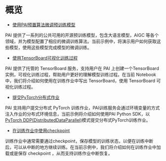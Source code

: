 # 概览

- [使用PAI预置算法微调预训练模型](./pretrained_model/pretrained_model.ipynb)

PAI 提供了一系列的公共可用的开源预训练模型，包含大语言模型，AIGC 等各个领域，并为模型配置了相应的微调训练算法。当前示例中，将演示用户如何获取这些模型，使用这些模型完成模型的微调训练。

- [使用TensorBoard可视化训练过程](./tensorboard/tensorboard.ipynb)

PAI 提供了托管的 TensorBoard 服务，支持用户在 PAI 上创建一个TensorBoard实例，可视化训练过程，帮助用户更好的理解模型训练过程。在当前 Notebook 中，我们将介绍如何使用在训练作业中写出 TensorBoard，使用 TensorBoard 可视化训练过程。

- [提交PyTorch分布式作业](./pytorch_ddp/pytorch_ddp.ipynb)

PAI 支持用户提交分布式 PyTorch 训练作业，PAI训练服务会通过环境变量的方式注入作业的分布式环境信息，当前示例将介绍如何使用PAI Python SDK，以[PyTorch DDP(DistributedDataParallel)](https://pytorch.org/docs/stable/notes/ddp.html)模式提交分布式PyTorch训练作业。

- [在训练作业中使用checkpoint](./checkpoint/checkpoint.ipynb)

训练作业中通常需要通过checkpoint，保存模型的训练状态，以便在训练中断后，可以从中断的地方继续训练。在当前示例中，我们将介绍如何在训练作业中加载或是保存 checkpoint ，从而支持训练作业中断恢复。

